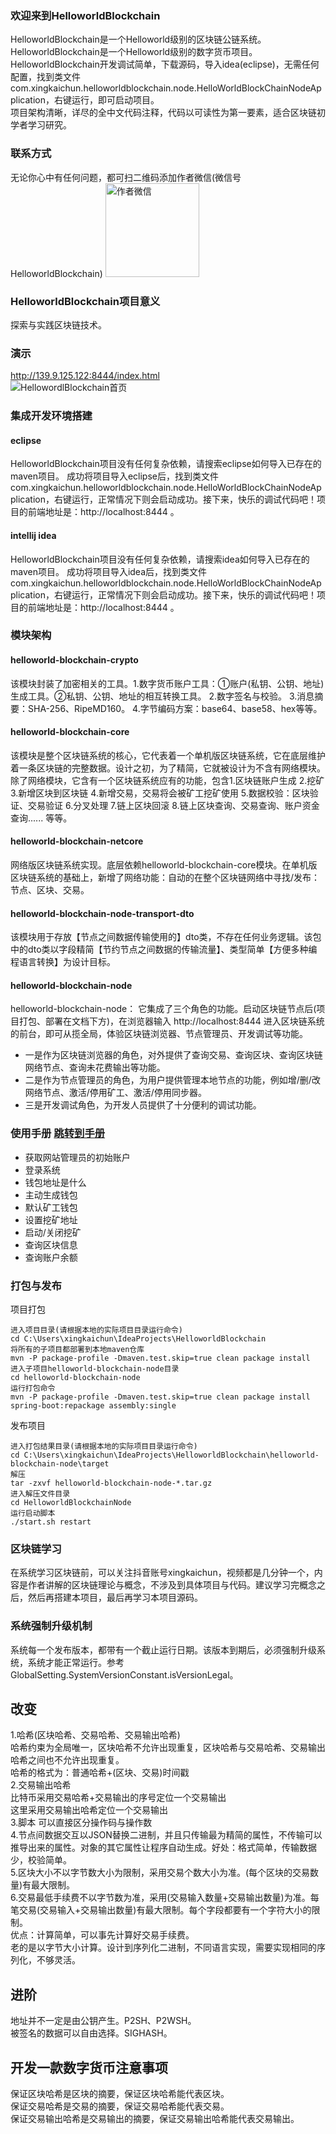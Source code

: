 ### 欢迎来到HelloworldBlockchain  
HelloworldBlockchain是一个Helloworld级别的区块链公链系统。  
HelloworldBlockchain是一个Helloworld级别的数字货币项目。  
HelloworldBlockchain开发调试简单，下载源码，导入idea(eclipse)，无需任何配置，找到类文件com.xingkaichun.helloworldblockchain.node.HelloWorldBlockChainNodeApplication，右键运行，即可启动项目。  
项目架构清晰，详尽的全中文代码注释，代码以可读性为第一要素，适合区块链初学者学习研究。

### 联系方式
无论你心中有任何问题，都可扫二维码添加作者微信(微信号HelloworldBlockchain)
<img alt="作者微信" width="150" height="150" src="http://139.9.125.122:8444/document/image/Wechat_HelloworldBlockchain.jpg"/>

### HelloworldBlockchain项目意义  
探索与实践区块链技术。   

### 演示
http://139.9.125.122:8444/index.html  
<img alt="HellowordlBlockchain首页" src="http://139.9.125.122:8444/document/image/HelloworldBlockchainIndexPage.png"/>

### 集成开发环境搭建
#### eclipse
HelloworldBlockchain项目没有任何复杂依赖，请搜索eclipse如何导入已存在的maven项目。
成功将项目导入eclipse后，找到类文件com.xingkaichun.helloworldblockchain.node.HelloWorldBlockChainNodeApplication，右键运行，正常情况下则会启动成功。接下来，快乐的调试代码吧！项目的前端地址是：http://localhost:8444 。

#### intellij idea
HelloworldBlockchain项目没有任何复杂依赖，请搜索idea如何导入已存在的maven项目。
成功将项目导入idea后，找到类文件com.xingkaichun.helloworldblockchain.node.HelloWorldBlockChainNodeApplication，右键运行，正常情况下则会启动成功。接下来，快乐的调试代码吧！项目的前端地址是：http://localhost:8444 。

### 模块架构
#### helloworld-blockchain-crypto
该模块封装了加密相关的工具。1.数字货币账户工具：①账户(私钥、公钥、地址)生成工具。②私钥、公钥、地址的相互转换工具。 2.数字签名与校验。 3.消息摘要：SHA-256、RipeMD160。 4.字节编码方案：base64、base58、hex等等。
#### helloworld-blockchain-core
该模块是整个区块链系统的核心，它代表着一个单机版区块链系统，它在底层维护着一条区块链的完整数据。设计之初，为了精简，它就被设计为不含有网络模块。除了网络模块，它含有一个区块链系统应有的功能，包含1.区块链账户生成 2.挖矿 3.新增区块到区块链 4.新增交易，交易将会被矿工挖矿使用 5.数据校验：区块验证、交易验证 6.分叉处理 7.链上区块回滚 8.链上区块查询、交易查询、账户资金查询...... 等等。
#### helloworld-blockchain-netcore
网络版区块链系统实现。底层依赖helloworld-blockchain-core模块。在单机版区块链系统的基础上，新增了网络功能：自动的在整个区块链网络中寻找/发布：节点、区块、交易。
#### helloworld-blockchain-node-transport-dto  
该模块用于存放【节点之间数据传输使用的】dto类，不存在任何业务逻辑。该包中的dto类以字段精简【节约节点之间数据的传输流量】、类型简单【方便多种编程语言转换】为设计目标。 
#### helloworld-blockchain-node
helloworld-blockchain-node： 它集成了三个角色的功能。启动区块链节点后(项目打包、部署在文档下方)，在浏览器输入 http://localhost:8444 进入区块链系统的前台，即可从揽全局，体验区块链浏览器、节点管理员、开发调试等功能。
* 一是作为区块链浏览器的角色，对外提供了查询交易、查询区块、查询区块链网络节点、查询未花费输出等功能。
* 二是作为节点管理员的角色，为用户提供管理本地节点的功能，例如增/删/改网络节点、激活/停用矿工、激活/停用同步器。
* 三是开发调试角色，为开发人员提供了十分便利的调试功能。

### 使用手册 [跳转到手册](http://139.9.125.122:8444/document/index.html)
* 获取网站管理员的初始账户
* 登录系统
* 钱包地址是什么
* 主动生成钱包
* 默认矿工钱包
* 设置挖矿地址
* 启动/关闭挖矿
* 查询区块信息
* 查询账户余额

### 打包与发布
项目打包
```  
进入项目目录(请根据本地的实际项目目录运行命令)  
cd C:\Users\xingkaichun\IdeaProjects\HelloworldBlockchain   
将所有的子项目都部署到本地maven仓库  
mvn -P package-profile -Dmaven.test.skip=true clean package install  
进入子项目helloworld-blockchain-node目录  
cd helloworld-blockchain-node  
运行打包命令  
mvn -P package-profile -Dmaven.test.skip=true clean package install spring-boot:repackage assembly:single  
```  
发布项目
```  
进入打包结果目录(请根据本地的实际项目目录运行命令)  
cd C:\Users\xingkaichun\IdeaProjects\HelloworldBlockchain\helloworld-blockchain-node\target  
解压  
tar -zxvf helloworld-blockchain-node-*.tar.gz  
进入解压文件目录  
cd HelloworldBlockchainNode  
运行启动脚本  
./start.sh restart  
```  

### 区块链学习
在系统学习区块链前，可以关注抖音账号xingkaichun，视频都是几分钟一个，内容是作者讲解的区块链理论与概念，不涉及到具体项目与代码。建议学习完概念之后，然后再搭建本项目，最后再学习本项目源码。  

### 系统强制升级机制
系统每一个发布版本，都带有一个截止运行日期。该版本到期后，必须强制升级系统，系统才能正常运行。参考GlobalSetting.SystemVersionConstant.isVersionLegal。

## 改变
1.哈希(区块哈希、交易哈希、交易输出哈希)  
    哈希约束为全局唯一，区块哈希不允许出现重复，区块哈希与交易哈希、交易输出哈希之间也不允许出现重复。  
    哈希的格式为：普通哈希+(区块、交易)时间戳  
2.交易输出哈希  
   比特币采用交易哈希+交易输出的序号定位一个交易输出  
   这里采用交易输出哈希定位一个交易输出  
3.脚本
  可以直接区分操作码与操作数  
4.节点间数据交互以JSON替换二进制，并且只传输最为精简的属性，不传输可以推导出来的属性。对象的其它属性让程序自动生成。好处：格式简单，传输数据少，校验简单。  
5.区块大小不以字节数大小为限制，采用交易个数大小为准。(每个区块的交易数量)有最大限制。  
6.交易最低手续费不以字节数为准，采用(交易输入数量+交易输出数量)为准。每笔交易(交易输入+交易输出数量)有最大限制。每个字段都要有一个字符大小的限制。  
优点：计算简单，可以事先计算好交易手续费。  
老的是以字节大小计算。设计到序列化二进制，不同语言实现，需要实现相同的序列化，不够灵活。

## 进阶
地址并不一定是由公钥产生。P2SH、P2WSH。  
被签名的数据可以自由选择。SIGHASH。

## 开发一款数字货币注意事项
保证区块哈希是区块的摘要，保证区块哈希能代表区块。  
保证交易哈希是交易的摘要，保证交易哈希能代表交易。  
保证交易输出哈希是交易输出的摘要，保证交易输出哈希能代表交易输出。